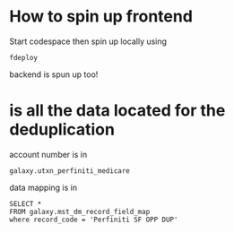# How to spin up frontend
Start codespace then spin up locally using

	fdeploy

backend is spun up too!
#  is all the data located for the deduplication
account number is in

	galaxy.utxn_perfiniti_medicare

data mapping is in

	SELECT *
	FROM galaxy.mst_dm_record_field_map
	where record_code = 'Perfiniti SF OPP DUP'

